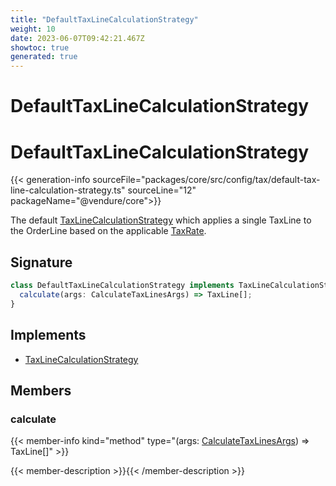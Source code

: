 ```yaml
---
title: "DefaultTaxLineCalculationStrategy"
weight: 10
date: 2023-06-07T09:42:21.467Z
showtoc: true
generated: true
---
```

<!-- This file was generated from the Vendure source. Do not modify. Instead, re-run the "docs:build" script -->

# DefaultTaxLineCalculationStrategy
<div class="symbol">


# DefaultTaxLineCalculationStrategy

{{< generation-info sourceFile="packages/core/src/config/tax/default-tax-line-calculation-strategy.ts" sourceLine="12" packageName="@vendure/core">}}

The default <a href='/typescript-api/tax/tax-line-calculation-strategy#taxlinecalculationstrategy'>TaxLineCalculationStrategy</a> which applies a single TaxLine to the OrderLine
based on the applicable <a href='/typescript-api/entities/tax-rate#taxrate'>TaxRate</a>.

## Signature

```TypeScript
class DefaultTaxLineCalculationStrategy implements TaxLineCalculationStrategy {
  calculate(args: CalculateTaxLinesArgs) => TaxLine[];
}
```
## Implements

 * <a href='/typescript-api/tax/tax-line-calculation-strategy#taxlinecalculationstrategy'>TaxLineCalculationStrategy</a>


## Members

### calculate

{{< member-info kind="method" type="(args: <a href='/typescript-api/tax/tax-line-calculation-strategy#calculatetaxlinesargs'>CalculateTaxLinesArgs</a>) => TaxLine[]"  >}}

{{< member-description >}}{{< /member-description >}}


</div>
